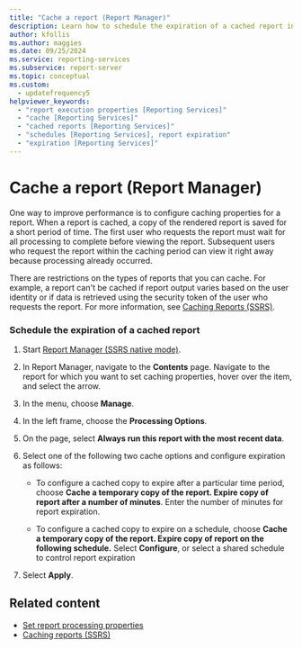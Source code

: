 ```yaml
---
title: "Cache a report (Report Manager)"
description: Learn how to schedule the expiration of a cached report in Report Manager. Caching a report speeds up viewing while it remains cached.
author: kfollis
ms.author: maggies
ms.date: 09/25/2024
ms.service: reporting-services
ms.subservice: report-server
ms.topic: conceptual
ms.custom:
  - updatefrequency5
helpviewer_keywords:
  - "report execution properties [Reporting Services]"
  - "cache [Reporting Services]"
  - "cached reports [Reporting Services]"
  - "schedules [Reporting Services], report expiration"
  - "expiration [Reporting Services]"
---
```

# Cache a report (Report Manager)
  One way to improve performance is to configure caching properties for a report. When a report is cached, a copy of the rendered report is saved for a short period of time. The first user who requests the report must wait for all processing to complete before viewing the report. Subsequent users who request the report within the caching period can view it right away because processing already occurred.  
  
 There are restrictions on the types of reports that you can cache. For example, a report can't be cached if report output varies based on the user identity or if data is retrieved using the security token of the user who requests the report. For more information, see [Caching Reports &#40;SSRS&#41;](../../reporting-services/report-server/caching-reports-ssrs.md).  
  
### Schedule the expiration of a cached report  
  
1.  Start [Report Manager  &#40;SSRS native mode&#41;](../web-portal-ssrs-native-mode.md).  
  
1.  In Report Manager, navigate to the **Contents** page. Navigate to the report for which you want to set caching properties, hover over the item, and select the arrow.  
  
1.  In the menu, choose **Manage**.  
  
1.  In the left frame, choose the **Processing Options**.  
  
1.  On the page, select **Always run this report with the most recent data**.  
  
1.  Select one of the following two cache options and configure expiration as follows:  
  
    -   To configure a cached copy to expire after a particular time period, choose **Cache a temporary copy of the report. Expire copy of report after a number of minutes**. Enter the number of minutes for report expiration.  
  
    -   To configure a cached copy to expire on a schedule, choose **Cache a temporary copy of the report. Expire copy of report on the following schedule.** Select **Configure**, or select a shared schedule to control report expiration  
  
1.  Select **Apply**.  
  
## Related content

- [Set report processing properties](../../reporting-services/report-server/set-report-processing-properties.md)
- [Caching reports &#40;SSRS&#41;](../../reporting-services/report-server/caching-reports-ssrs.md)
